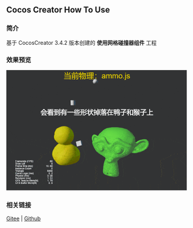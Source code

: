 ## Cocos Creator How To Use

### 简介

基于 CocosCreator 3.4.2 版本创建的 **使用网格碰撞器组件** 工程

### 效果预览
![image](../../gif/202203/2022030423.gif)

### 相关链接
[Gitee](https://gitee.com/mirrors_cocos-creator/example-3d/blob/master/physics-3d/assets/cases/scenes) | [Github](https://github.com/cocos-creator/example-3d/blob/master/physics-3d/assets/cases/scenes)